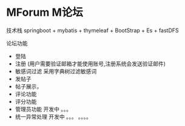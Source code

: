 # MForum M论坛
技术栈
springboot + mybatis + thymeleaf + BootStrap + Es + fastDFS

论坛功能
- 登陆
- 注册 (用户需要验证邮箱才能使用账号,注册系统会发送验证邮件)
- 敏感词过滤 采用字典树过滤敏感词
- 发帖子 
- 帖子展示，
- 评论功能
- 评分功能
- 管理员功能 开发中 。。。
- 统一异常处理 开发中 。。。 
。。。。